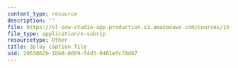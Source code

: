 ```yaml
---
content_type: resource
description: ''
file: https://ol-ocw-studio-app-production.s3.amazonaws.com/courses/15-071-the-analytics-edge-spring-2017/2063862b1bb88669f4d39461efcf8d67_J9-3p_J9o2Y.srt
file_type: application/x-subrip
resourcetype: Other
title: 3play caption file
uid: 2063862b-1bb8-8669-f4d3-9461efcf8d67
---
```

